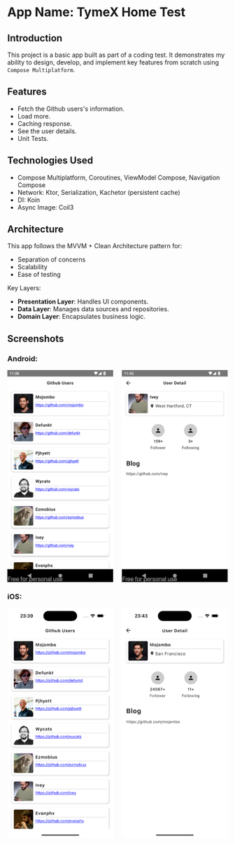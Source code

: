 # App Name: TymeX Home Test

## Introduction
This project is a basic app built as part of a coding test. It demonstrates my ability to design, develop, and implement key features from scratch using `Compose Multiplatform`.

## Features
- Fetch the Github users's information.
- Load more.
- Caching response.
- See the user details.
- Unit Tests.

## Technologies Used
- Compose Multiplatform, Coroutines, ViewModel Compose, Navigation Compose
- Network: Ktor, Serialization, Kachetor (persistent cache)
- DI: Koin
- Async Image: Coil3

## Architecture
This app follows the MVVM + Clean Architecture pattern for:
- Separation of concerns
- Scalability
- Ease of testing

Key Layers:
- **Presentation Layer**: Handles UI components.
- **Data Layer**: Manages data sources and repositories.
- **Domain Layer**: Encapsulates business logic.

## Screenshots

### Android:
<div style="display: flex; justify-content: space-between;">
  <img src="./screenshots/home_android.png" alt="Home Screen Android" width="48%" />
  <img src="./screenshots/user_details_android.png" alt="User Details Screen Android" width="48%" />
</div>

### iOS:
<div style="display: flex; justify-content: space-between;">
  <img src="./screenshots/home_ios.png" alt="Home Screen iOS" width="48%" />
  <img src="./screenshots/user_details_ios.png" alt="User Details Screen iOS" width="48%" />
</div>


